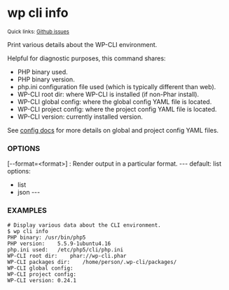 # wp cli info

<small>Quick links: <a href="https://github.com/issues?q=is%3Aopen+label%3Acommand%3Acli-info+sort%3Aupdated-desc+org%3Awp-cli">Github issues</a></small>

Print various details about the WP-CLI environment.

Helpful for diagnostic purposes, this command shares:

* PHP binary used.
* PHP binary version.
* php.ini configuration file used (which is typically different than web).
* WP-CLI root dir: where WP-CLI is installed (if non-Phar install).
* WP-CLI global config: where the global config YAML file is located.
* WP-CLI project config: where the project config YAML file is located.
* WP-CLI version: currently installed version.

See [config docs](https://wp-cli.org/config/) for more details on global
and project config YAML files.

### OPTIONS

[\--format=&lt;format&gt;]
: Render output in a particular format.
\---
default: list
options:
  - list
  - json
\---

### EXAMPLES

    # Display various data about the CLI environment.
    $ wp cli info
    PHP binary: /usr/bin/php5
    PHP version:    5.5.9-1ubuntu4.16
    php.ini used:   /etc/php5/cli/php.ini
    WP-CLI root dir:    phar://wp-cli.phar
    WP-CLI packages dir:    /home/person/.wp-cli/packages/
    WP-CLI global config:
    WP-CLI project config:
    WP-CLI version: 0.24.1


